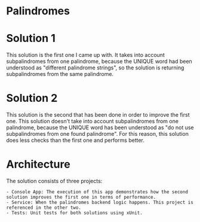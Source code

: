 # Palindromes

# Solution 1

This solution is the first one I came up with. It takes into account subpalindromes from one palindrome, because the UNIQUE word had been understood as "different palindrome strings", so the solution is returning subpalindromes
from the same palindrome.

# Solution 2

This solution is the second that has been done in order to improve the first one. This solution doesn't take into account subpalindromes from one palindrome, because the UNIQUE word has been understood as "do not use subpalindromes 
from one found palindrome". For this reason, this solution does less checks than the first one and performs better.

# Architecture

The solution consists of three projects: 

	- Console App: The execution of this app demonstrates how the second solution improves the first one in terms of performance.
	- Service: When the palindromes backend logic happens. This project is referenced in the other two.
	- Tests: Unit tests for both solutions using xUnit.




 
